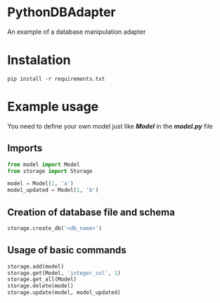 # PythonDBAdapter
An example of a database manipulation adapter

# Instalation
```shell
pip install -r requirements.txt
```

# Example usage
You need to define your own model just like ***Model*** in the ***model.py*** file

## Imports
```python
from model import Model
from storage import Storage

model = Model(1, 'a')
model_updated = Model(1, 'b')
```

## Creation of database file and schema
```python
storage.create_db('<db_name>')
```

## Usage of basic commands
```python
storage.add(model)
storage.get(Model, 'integer_col', 1)
storage.get_all(Model)
storage.delete(model)
storage.update(model, model_updated)
```
